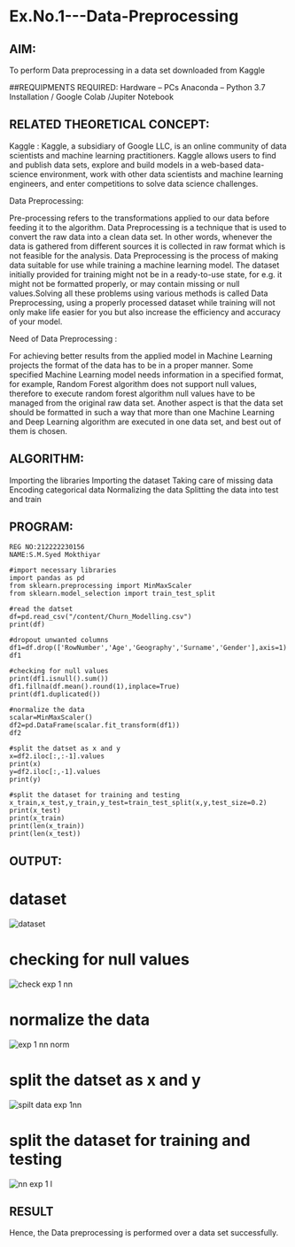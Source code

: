 # Ex.No.1---Data-Preprocessing
## AIM:

To perform Data preprocessing in a data set downloaded from Kaggle

##REQUIPMENTS REQUIRED:
Hardware – PCs
Anaconda – Python 3.7 Installation / Google Colab /Jupiter Notebook

## RELATED THEORETICAL CONCEPT:

Kaggle :
Kaggle, a subsidiary of Google LLC, is an online community of data scientists and machine learning practitioners. Kaggle allows users to find and publish data sets, explore and build models in a web-based data-science environment, work with other data scientists and machine learning engineers, and enter competitions to solve data science challenges.

Data Preprocessing:

Pre-processing refers to the transformations applied to our data before feeding it to the algorithm. Data Preprocessing is a technique that is used to convert the raw data into a clean data set. In other words, whenever the data is gathered from different sources it is collected in raw format which is not feasible for the analysis.
Data Preprocessing is the process of making data suitable for use while training a machine learning model. The dataset initially provided for training might not be in a ready-to-use state, for e.g. it might not be formatted properly, or may contain missing or null values.Solving all these problems using various methods is called Data Preprocessing, using a properly processed dataset while training will not only make life easier for you but also increase the efficiency and accuracy of your model.

Need of Data Preprocessing :

For achieving better results from the applied model in Machine Learning projects the format of the data has to be in a proper manner. Some specified Machine Learning model needs information in a specified format, for example, Random Forest algorithm does not support null values, therefore to execute random forest algorithm null values have to be managed from the original raw data set.
Another aspect is that the data set should be formatted in such a way that more than one Machine Learning and Deep Learning algorithm are executed in one data set, and best out of them is chosen.


## ALGORITHM:
Importing the libraries
Importing the dataset
Taking care of missing data
Encoding categorical data
Normalizing the data
Splitting the data into test and train

## PROGRAM:
```
REG NO:212222230156
NAME:S.M.Syed Mokthiyar

#import necessary libraries
import pandas as pd
from sklearn.preprocessing import MinMaxScaler
from sklearn.model_selection import train_test_split

#read the datset
df=pd.read_csv("/content/Churn_Modelling.csv")
print(df)

#dropout unwanted columns
df1=df.drop(['RowNumber','Age','Geography','Surname','Gender'],axis=1)
df1

#checking for null values
print(df1.isnull().sum())
df1.fillna(df.mean().round(1),inplace=True)
print(df1.duplicated())

#normalize the data
scalar=MinMaxScaler()
df2=pd.DataFrame(scalar.fit_transform(df1))
df2

#split the datset as x and y
x=df2.iloc[:,:-1].values
print(x)
y=df2.iloc[:,-1].values
print(y)

#split the dataset for training and testing
x_train,x_test,y_train,y_test=train_test_split(x,y,test_size=0.2)
print(x_test)
print(x_train)
print(len(x_train))
print(len(x_test))
```

## OUTPUT:
# dataset
![dataset](https://github.com/syedmokthiyar/Ex.No.1---Data-Preprocessing/assets/118787294/a37adaaf-5069-4125-8408-0024bc8b56e2)

# checking for null values
![check  exp 1 nn](https://github.com/syedmokthiyar/Ex.No.1---Data-Preprocessing/assets/118787294/16f46308-e456-4187-bc2c-47c91d8bdab8)

# normalize the data
![exp 1 nn norm](https://github.com/syedmokthiyar/Ex.No.1---Data-Preprocessing/assets/118787294/1e632be7-71c9-4279-a63f-8269e221d7fd)

# split the datset as x and y
![spilt data exp 1nn](https://github.com/syedmokthiyar/Ex.No.1---Data-Preprocessing/assets/118787294/36fccd32-b944-4480-a034-a02aeecfd256)

# split the dataset for training and testing
![nn exp 1 l](https://github.com/syedmokthiyar/Ex.No.1---Data-Preprocessing/assets/118787294/c304fa55-264c-4690-91d0-d37eec1a686f)


## RESULT
Hence, the Data preprocessing is performed over a data set successfully.
